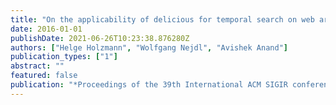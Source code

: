 ```yaml
---
title: "On the applicability of delicious for temporal search on web archives"
date: 2016-01-01
publishDate: 2021-06-26T10:23:38.876280Z
authors: ["Helge Holzmann", "Wolfgang Nejdl", "Avishek Anand"]
publication_types: ["1"]
abstract: ""
featured: false
publication: "*Proceedings of the 39th International ACM SIGIR conference on Research and Development in Information Retrieval*"
---
```


